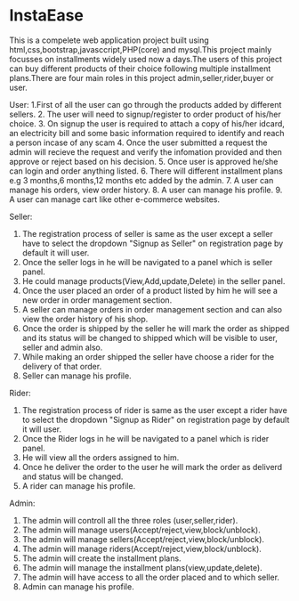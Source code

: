 # InstaEase
 
This is a compelete web application project built using html,css,bootstrap,javasccript,PHP(core) and mysql.This project mainly focusses on installments widely used now a days.The users of this project can buy different products of their choice following multiple installment plans.There are four main roles in this project admin,seller,rider,buyer or user.

User:
1.First of all the user can go through the products added by different sellers.
2. The user will need to signup/register to order product of his/her choice.
3. On signup the user is required to attach a copy of his/her idcard, an electricity bill and some basic information required to identify and reach a person incase of any scam
4. Once the user submitted a request the admin will recieve the request and verify the infomation provided and then approve or reject based on his decision.
5. Once user is approved he/she can login and order anything listed.
6. There will different installment plans e.g 3 months,6 months,12 months etc added by the admin.
7. A user can manage his orders, view order history.
8. A user can manage his profile.
9. A user can manage cart like other e-commerce websites.

Seller:
1. The registration process of seller is same as the user except a seller have to select the dropdown "Signup as Seller" on registration page by default it will user.
2. Once the seller logs in he will be navigated to a panel which is seller panel.
3. He could manage products(View,Add,update,Delete) in the seller panel.
4. Once the user placed an order of a product listed by him he will see a new order in order management section.
5. A seller can manage orders in order management section and can also view the order history of his shop.
6. Once the order is shipped by the seller he will mark the order as shipped and its status will be changed to shipped which will be visible to user, seller and admin also. 
7. While making an order shipped the seller have choose a rider for the delivery of that order.
8. Seller can manage his profile.

Rider:

1. The registration process of rider is same as the user except a rider have to  select the dropdown "Signup as Rider" on registration page by default it will user.
2. Once the Rider logs in he will be navigated to a panel which is rider panel.
3. He will view all the orders assigned to him.
4. Once he deliver the order to the user he will mark the order as deliverd and status will be changed.
5. A rider can manage his profile.

Admin:
1. The admin will controll all the three roles (user,seller,rider).
2. The admin will manage users(Accept/reject,view,block/unblock).
3. The admin will manage sellers(Accept/reject,view,block/unblock).
4. The admin will manage riders(Accept/reject,view,block/unblock).
5. The admin will create the installment plans.
6. The admin will manage the installment plans(view,update,delete).
7. The admin will have access to all the order placed and to which seller.
8. Admin can manage his profile.

